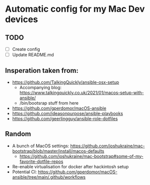 # Automatic config for my Mac Dev devices

## TODO 
- [ ] Create config
- [ ] Update README.md

## Insperation taken from: 
- https://github.com/TalkingQuickly/ansible-osx-setup
    - Accompanying blog: https://www.talkingquickly.co.uk/2021/01/macos-setup-with-ansible/
    - /bin/bootsrap stuff from here
- https://github.com/gperdomor/macOS-ansible
- https://github.com/ideasonpurpose/ansible-playbooks
- https://github.com/geerlingguy/ansible-role-dotfiles

## Random 
- A bunch of MacOS settings: https://github.com/joshukraine/mac-bootstrap/blob/master/install/macos-defaults
    - https://github.com/joshukraine/mac-bootstrap#some-of-my-favorite-dotfile-repos
- Re-enable virtualisation for docker after hackintosh setup
- Potential CI: https://github.com/gperdomor/macOS-ansible/tree/main/.github/workflows
